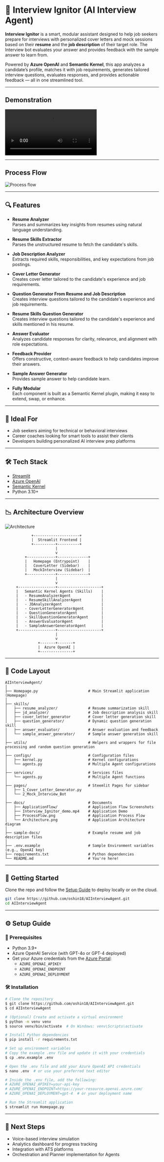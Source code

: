 # 🧠 Interview Ignitor (AI Interview Agent)

**Interview Ignitor** is a smart, modular assistant designed to help job seekers prepare for interviews with personalized cover letters and mock sessions based on their **resume** and the **job description** of their target role. The Interview bot evaluates your answer and provides feedback with the sample answer to learn from.

Powered by **Azure OpenAI** and **Semantic Kernel**, this app analyzes a candidate’s profile, matches it with job requirements, generates tailored interview questions, evaluates responses, and provides actionable feedback — all in one streamlined tool.

---

## Demonstration 
![Demo Video](docs/Interview_Ignitor_demo.mp4)

---

## Process Flow
![Process flow](docs/ProcessFlow.png)

---

## 🔍 Features

- **Resume Analyzer**  
  Parses and summarizes key insights from resumes using natural language understanding.

- **Resume Skills Extractor**  
  Parses the unstructured resume to fetch the candidate's skills.

- **Job Description Analyzer**  
  Extracts required skills, responsibilities, and key expectations from job postings.

- **Cover Letter Generator**  
  Creates cover letter tailored to the candidate's experience and job requirements.

- **Question Generator From Resume and Job Description**  
  Creates interview questions tailored to the candidate's experience and job requirements.

- **Resume Skills Question Generator**  
  Creates interview questions tailored to the candidate's experience and skills mentioned in his resume.

- **Answer Evaluator**  
  Analyzes candidate responses for clarity, relevance, and alignment with role expectations.

- **Feedback Provider**  
  Offers constructive, context-aware feedback to help candidates improve their answers.

- **Sample Answer Generator**  
  Provides sample answer to help candidate learn.

- **Fully Modular**  
  Each component is built as a Semantic Kernel plugin, making it easy to extend, swap, or enhance.

---

## 💼 Ideal For

- Job seekers aiming for technical or behavioral interviews  
- Career coaches looking for smart tools to assist their clients  
- Developers building personalized AI interview prep platforms

---

## 🛠️ Tech Stack

- [Streamlit](https://streamlit.io/)  
- [Azure OpenAI](https://azure.microsoft.com/en-us/products/cognitive-services/openai-service/)  
- [Semantic Kernel](https://github.com/microsoft/semantic-kernel)  
- Python 3.10+

---

## 📉 Architecture Overview

![Architecture](docs/Architecture.png)

```plaintext
            +---------------------+
            |  Streamlit Frontend |
            +----------+----------+
                       |
                       v
         +-------------+--------------+
         |   Homepage (Entrypoint)    |
         |   CoverLetter (Sidebar)    |
         |   MockInterview (Sidebar)  |
         +-------------+--------------+
                       |
                       v
     +-----------------+--------------------+
     |   Semantic Kernel Agents (Skills)    |
     |   - ResumeAnalyzerAgent              |
     |   - ResumeSkillAnalyzerAgent         |
     |   - JDAnalyzerAgent                  |
     |   - CoverLetterGeneratorAgent        |
     |   - QuestionGeneratorAgent           |
     |   - SkillQuestionGeneratorAgent      |
     |   - AnswerEvaluatorAgent             |
     |   - SampleAnswerGeneratorAgent       |
     +-----------------+--------------------+
                       |
                       v
               +-------+-------+
               |  Azure OpenAI |
               +---------------+
```

---

## 📂 Code Layout

```plaintext
AIInterviewAgent/
│
├── Homepage.py                       # Main Streamlit application (Homepage)
│
├── skills/
│   ├── resume_analyzer/              # Resume summarization skill
│   ├── jd_analyzer/                  # Job description analysis skill
│   ├── cover_letter_generator        # Cover letter generation skill
│   ├── question_generator/           # Dynamic question generation skill
│   ├── answer_evaluator/             # Answer evaluation and feedback
│   └── sample_answer_generator/      # Sample answer generation skill
│
├── utils/                            # Helpers and wrappers for file processing and random question generation
│
├── configs/                          # Configuration files
│   ├── kernel.py                     # Kernel configurations
│   └── agents.py                     # Multiple Agent configurations
│
├── services/                         # Services files
│   └── agents.py                     # Multiple Agent functions 
│   
├── pages/                            # Steemlit Pages for sidebar
│   ├── 1_Cover_Letter_Generator.py                    
│   └── 2_Mock_Interview_Bot
│ 
├── docs/                             # Documents 
│   ├── ApplicationFlow/              # Application Flow Screenshots 
│   ├── Interview_Ignitor_demo.mp4    # Application Demo 
│   ├── ProcessFlow.png               # Application Process Flow
│   └── Architecture.png              # Application Architecture diagram
│ 
├── sample-docs/                      # Example resume and job description files
│
├── .env.example                      # Sample Environment variables (e.g., OpenAI key)
├── requirements.txt                  # Python dependencies
└── README.md                         # You're here!
```

---

## 🚀 Getting Started

Clone the repo and follow the [Setup Guide](#%EF%B8%8F-setup-guide) to deploy locally or on the cloud.

```bash
git clone https://github.com/oshin18/AIInterviewAgent.git
cd AIInterviewAgent
```

---

## ⚙️ Setup Guide

### 🔧 Prerequisites

- Python 3.9+
- Azure OpenAI Service (with GPT-4o or GPT-4 deployed)
- Get your Azure credentials from the [Azure Portal](https://portal.azure.com/):
  - `AZURE_OPENAI_APIKEY`
  - `AZURE_OPENAI_ENDPOINT`
  - `AZURE_OPENAI_DEPLOYMENT`

### 🛠️ Installation

```bash
# Clone the repository
$ git clone https://github.com/oshin18/AIInterviewAgent.git
$ cd AIInterviewAgent

# (Optional) Create and activate a virtual environment
$ python -m venv venv
$ source venv/bin/activate  # On Windows: venv\Scripts\activate

# Install Python dependencies
$ pip install -r requirements.txt

# Set up environment variables
# Copy the example .env file and update it with your credentials
$ cp .env.example .env

# Open the .env file and add your Azure OpenAI API credentials
$ nano .env  # or use your preferred text editor

# Inside the .env file, add the following:
# AZURE_OPENAI_APIKEY=your-api-key
# AZURE_OPENAI_ENDPOINT=https://your-resource.openai.azure.com/
# AZURE_OPENAI_DEPLOYMENT=gpt-4  # or your deployment name

# Run the Streamlit application
$ streamlit run Homepage.py
```

---

## 📀 Next Steps

- Voice-based interview simulation  
- Analytics dashboard for progress tracking  
- Integration with ATS platforms
- Orchestration and Planner implementation for Agents
```

